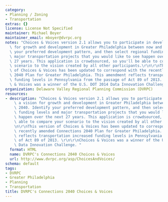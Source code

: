 ```yaml
---
category:
- Planning / Zoning
- Transportation
extras: {}
license: License Not Specified
maintainer: Michael Boyer
maintainer_email: mboyer@dvrpc.org
notes: "Choices & Voices version 2.1 allows you to participate in developing a vision\
  \ for growth and development in Greater Philadelphia between now and 2040. Identify\
  \ your preferred development pattern, and then select regional funding levels and\
  \ major transportation projects that you would like to see happen over the next\
  \ 27 years. This application is crowdsourced, so you'll be able to compare your\
  \ scenario to the vision created by all other participants.\r\n\r\nThis version\
  \ of Choices & Voices has been updated to correspond with the recently amended Connections\
  \ 2040 Plan for Greater Philadelphia. This amendment reflects transportation increased\
  \ funding levels in Pennsylvania from the passage of Act 89 of 2013. \r\n\r\nChoices\
  \ & Voices was a winner of the U.S. DOT 2014 Data Innovation Challenge. "
organization: Delaware Valley Regional Planning Commission (DVRPC)
resources:
- description: "Choices & Voices version 2.1 allows you to participate in developing\
    \ a vision for growth and development in Greater Philadelphia between now and\
    \ 2040. Identify your preferred development pattern, and then select regional\
    \ funding levels and major transportation projects that you would like to see\
    \ happen over the next 27 years. This application is crowdsourced, so you'll be\
    \ able to compare your scenario to the vision created by all other participants.\r\
    \n\r\nThis version of Choices & Voices has been updated to correspond with the\
    \ recently amended Connections 2040 Plan for Greater Philadelphia. This amendment\
    \ reflects transportation increased funding levels in Pennsylvania from the passage\
    \ of Act 89 of 2013. \r\n\r\nChoices & Voices was a winner of the U.S. DOT 2014\
    \ Data Innovation Challenge. "
  format: HTML
  name: DVRPC's Connections 2040 Choices & Voices
  url: http://www.dvrpc.org/asp/ChoicesAndVoices/
schema: default
tags:
- DVRPC
- Greater Philadelphia
- Planning
- Transportation
title: DVRPC's Connections 2040 Choices & Voices
---
```

